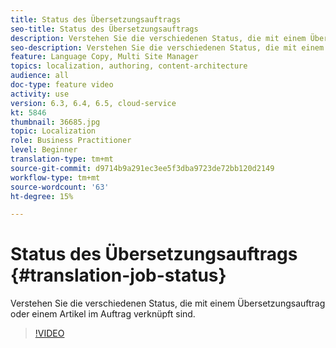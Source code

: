 ```yaml
---
title: Status des Übersetzungsauftrags
seo-title: Status des Übersetzungsauftrags
description: Verstehen Sie die verschiedenen Status, die mit einem Übersetzungsauftrag oder einem Artikel im Auftrag verknüpft sind.
seo-description: Verstehen Sie die verschiedenen Status, die mit einem Übersetzungsauftrag oder einem Artikel im Auftrag verknüpft sind.
feature: Language Copy, Multi Site Manager
topics: localization, authoring, content-architecture
audience: all
doc-type: feature video
activity: use
version: 6.3, 6.4, 6.5, cloud-service
kt: 5846
thumbnail: 36685.jpg
topic: Localization
role: Business Practitioner
level: Beginner
translation-type: tm+mt
source-git-commit: d9714b9a291ec3ee5f3dba9723de72bb120d2149
workflow-type: tm+mt
source-wordcount: '63'
ht-degree: 15%

---
```



# Status des Übersetzungsauftrags {#translation-job-status}

Verstehen Sie die verschiedenen Status, die mit einem Übersetzungsauftrag oder einem Artikel im Auftrag verknüpft sind.

>[!VIDEO](https://video.tv.adobe.com/v/36685?quality=12&learn=on)
